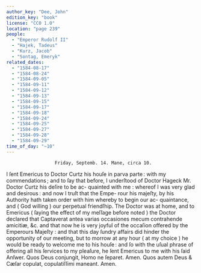 ```yaml
---
author_key: "Dee, John"
edition_key: "book"
license: "CC0 1.0"
location: "page 239"
people:
  - "Emperor Rudolf II"
  - "Hajek, Tadeus"
  - "Kurz, Jacob"
  - "Sontag, Emeryk"
related_dates:
  - "1584-08-17"
  - "1584-08-24"
  - "1584-09-05"
  - "1584-09-11"
  - "1584-09-12"
  - "1584-09-13"
  - "1584-09-15"
  - "1584-09-17"
  - "1584-09-18"
  - "1584-09-24"
  - "1584-09-25"
  - "1584-09-27"
  - "1584-09-28"
  - "1584-09-29"
time_of_day: "~10"
---
```

                      Friday, Septemb. 14. Mane, circa 10.
  I ſent Emericus to Doctor Curtz his houſe in parva parte : with my commendations ; and
to ſay that before, I underſtood of Doctor Hageck Mr. Doctor Curtz his deſire to be ac-
quainted with me : whereof I was very glad and desirous : and now I truſt that the Empe-
rour his majeſty, by his Authority hath taken order with him whereby to begin our ac-
quaintance, and ( God willing ) our perpetual friendſhip. The Doctor was at home, and to
Emericus ( ſaying the effect of my meſſage before noted ) the Doctor declared that Captaverat
antea varias occasiones mecum contrahende amicitiæ, &c. and that now he is very joyful of the
occaſion offered by the Emperours Majeſty : and that this day ſundry affairs did hinder the
opportunity of our meeting, but to morrow at any hour ( at my choice ) he would be ready
to welcome me to his houſe : and ſo with the uſual phrase of offering all his ſervices to my
pleaſure, he ſent Emericus to me with his ſaid Anſwer.
                   Quos Deus conjungit, Homo ne ſeparet.   Amen.
            Quos autem Deus & Cæſar copulat, copulatiſſimi maneant.  Amen.
